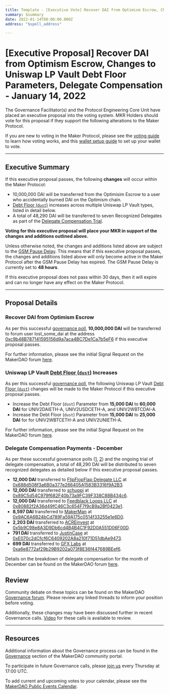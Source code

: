 ```yaml
---
title: Template - [Executive Vote] Recover DAI from Optimism Escrow, Changes to Uniswap LP Vault Debt Floor Parameters, Delegate Compensation - January 14, 2022
summary: $summary
date: 2022-01-14T00:00:00.000Z
address: "$spell_address"

---
```

# [Executive Proposal] Recover DAI from Optimism Escrow, Changes to Uniswap LP Vault Debt Floor Parameters, Delegate Compensation - January 14, 2022

The Governance Facilitator(s) and the Protocol Engineering Core Unit have placed an executive proposal into the voting system. MKR Holders should vote for this proposal if they support the following alterations to the Maker Protocol.

If you are new to voting in the Maker Protocol, please see the [voting guide](https://community-development.makerdao.com/en/learn/governance/how-voting-works/) to learn how voting works, and this [wallet setup guide](https://community-development.makerdao.com/en/learn/governance/voting-setup/) to set up your wallet to vote.

---

## Executive Summary

If this executive proposal passes, the following **changes** will occur within the Maker Protocol:
- 10,000,000 DAI will be transferred from the Optimisim Escrow to a user who accidentally burned DAI on the Optimism chain.
- [Debt Floor (`dust`)](https://manual.makerdao.com/parameter-index/vault-risk/param-debt-floor) increases across multiple Uniswap LP Vault types, listed in detail below.
- A total of 48,290 DAI will be transferred to seven Recognized Delegates as part of the [Delegate Compensation Trial](https://vote.makerdao.com/polling/QmbvuhYH?network=mainnet#poll-detail).

**Voting for this executive proposal will place your MKR in support of the changes and additions outlined above.**

Unless otherwise noted, the changes and additions listed above are subject to the [GSM Pause Delay](https://community-development.makerdao.com/en/learn/governance/param-gsm-pause-delay). This means that if this executive proposal passes, the changes and additions listed above will only become active in the Maker Protocol after the GSM Pause Delay has expired. The GSM Pause Delay is currently set to **48 hours**.

If this executive proposal does not pass within 30 days, then it will expire and can no longer have any effect on the Maker Protocol.

---

## Proposal Details

### Recover DAI from Optimism Escrow

As per this successful [governance poll](https://vote.makerdao.com/polling/Qmcfb72e), **10,000,000 DAI** will be transferred to forum user lost_some_dai at the address [0xc9b48B787141595156d9a7aca4BC7De1Ca7b5eF6](https://etherscan.io/address/0xc9b48B787141595156d9a7aca4BC7De1Ca7b5eF6) if this executive proposal passes.

For further information, please see the initial Signal Request on the MakerDAO forum [here](https://forum.makerdao.com/t/signal-request-should-makerdao-assist-in-recovering-dai-locked-on-optimism-escrow/12307).

### Uniswap LP Vault [Debt Floor (`dust`)](https://manual.makerdao.com/parameter-index/vault-risk/param-debt-floor) Increases

As per this successful [governance poll](https://vote.makerdao.com/polling/QmUSfhmF), the following Uniswap LP Vault [Debt Floor (`dust`)](https://manual.makerdao.com/parameter-index/vault-risk/param-debt-floor) changes will be made to the Maker Protocol if this executive proposal passes.

* Increase the Debt Floor (`dust`) Parameter from **15,000 DAI** to **60,000 DAI** for UNIV2DAIETH-A, UNIV2USDCETH-A, and UNIV2WBTCDAI-A.
* Increase the Debt Floor (`dust`) Parameter from **15,000 DAI** to **25,000 DAI** for for UNIV2WBTCETH-A and UNIV2UNIETH-A.

For further information, please see the initial Signal Request on the MakerDAO forum [here](https://forum.makerdao.com/t/signal-request-adjusting-dust-parameter-lp-token-vaults-2021-5/12313).

### Delegate Compensation Payments - December

As per these successful governance polls ([1](https://vote.makerdao.com/polling/QmPCbBu3?network=mainnet), [2](https://vote.makerdao.com/polling/QmbvuhYH?network=mainnet#poll-detail)) and the ongoing trial of delegate compensation, a total of 48,290 DAI will be distributed to seven recognized delegates as detailed below if this executive proposal passes.

- **12,000 DAI** transferred to [FlipFlopFlap Delegate LLC](https://vote.makerdao.com/address/0xaf8aa6846539033eaf0c3ca4c9c7373e370e039b) at [0x688d508f3a6B0a377e266405A1583B3316f9A2B3](https://etherscan.io/address/0x688d508f3a6B0a377e266405A1583B3316f9A2B3).
- **12,000 DAI** transferred to [schuppi](https://vote.makerdao.com/address/0xb21e535fb349e4ef0520318acfe589e174b0126b) at [0x89C5d54C979f682F40b73a9FC39F338C88B434c6](https://etherscan.io/address/0x89C5d54C979f682F40b73a9FC39F338C88B434c6).
- **12,000 DAI** transferred to [Feedblack Loops LLC](https://vote.makerdao.com/address/0x845b36e1e4f41a361dd711bda8ea239bf191fe95) at [0x80882f2A36d49fC46C3c654F7f9cB9a2Bf0423e1](https://etherscan.io/address/0x80882f2A36d49fC46C3c654F7f9cB9a2Bf0423e1).
- **8,597 DAI** transferred to [MakerMan](https://vote.makerdao.com/address/0x22d5294a23d49294bf11d9db8beda36e104ad9b3) at [0x9AC6A6B24bCd789Fa59A175c0514f33255e1e6D0](https://etherscan.io/address/0x9AC6A6B24bCd789Fa59A175c0514f33255e1e6D0).
- **2,203 DAI** transferred to [ACREinvest](https://vote.makerdao.com/address/0x4d3ac33ab1dd7b0f352b8e590fe8b62c4c39ead5) at [0x5b9C98e8A3D9Db6cd4B4B4C1F92D0A551D06F00D](https://etherscan.io/address/0x5b9C98e8A3D9Db6cd4B4B4C1F92D0A551D06F00D).
- **791 DAI** transferred to [JustinCase](https://vote.makerdao.com/address/0xcdb792c14391f7115ba77a7cd27f724fc9ea2091) at [0xE070c2dCfcf6C6409202A8a210f71D51dbAe9473](https://etherscan.io/address/0xE070c2dCfcf6C6409202A8a210f71D51dbAe9473).
- **699 DAI** transferred to [GFX Labs](https://vote.makerdao.com/address/0xf60d7a62c98f65480725255e831de531efe3fe14) at [0xa6e8772af29b29B9202a073f8E36f447689BEef6](https://etherscan.io/address/0xa6e8772af29b29B9202a073f8E36f447689BEef6).

Details on the breakdown of delegate compensation for the month of December can be found on the MakerDAO forum [here](https://forum.makerdao.com/t/delegate-compensation-breakdown-december-2021/12462).

## Review

Community debate on these topics can be found on the MakerDAO [Governance forum](https://forum.makerdao.com/). Please review any linked threads to inform your position before voting.

Additionally, these changes may have been discussed further in recent Governance calls. [Video](https://www.youtube.com/playlist?list=PLLzkWCj8ywWNq5-90-Id6VPSsrk4OWVan) for these calls is available to review.

---

## Resources

Additional information about the Governance process can be found in the [Governance](https://community-development.makerdao.com/en/learn/governance) section of the MakerDAO community portal.

To participate in future Governance calls, please [join us](https://github.com/makerdao/community/tree/master/governance/governance-and-risk-meetings) every Thursday at 17:00 UTC.

To add current and upcoming votes to your calendar, please see the [MakerDAO Public Events Calendar](https://calendar.google.com/calendar/embed?src=makerdao.com_3efhm2ghipksegl009ktniomdk%40group.calendar.google.com&ctz=UTC&mode=week&showCalendars=0&showPrint=0).
